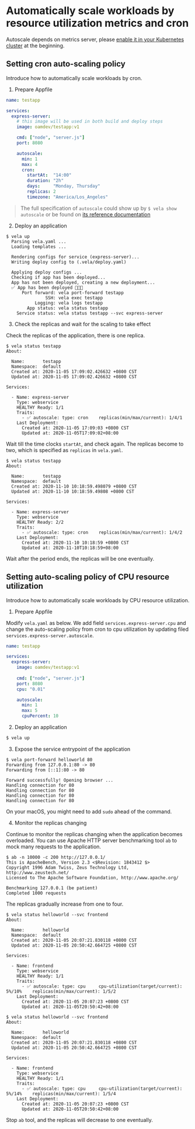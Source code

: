 # Automatically scale workloads by resource utilization metrics and cron

Autoscale depends on metrics server, please [enable it in your Kubernetes cluster](./references/devex/faq.md#autoscale-how-to-enable-metrics-server-in-various-kubernetes-clusters) at the beginning.

## Setting cron auto-scaling policy
Introduce how to automatically scale workloads by cron.

1. Prepare Appfile

  ```yaml
  name: testapp
  
  services:
    express-server:
      # this image will be used in both build and deploy steps
      image: oamdev/testapp:v1
  
      cmd: ["node", "server.js"]
      port: 8080
  
      autoscale:
        min: 1
        max: 4
        cron:
          startAt:  "14:00"
          duration: "2h"
          days:     "Monday, Thursday"
          replicas: 2
          timezone: "America/Los_Angeles"
  ```

> The full specification of `autoscale` could show up by `$ vela show autoscale` or be found on [its reference documentation](references/traits/autoscale.md)

2. Deploy an application
  
  ```
  $ vela up
    Parsing vela.yaml ...
    Loading templates ...
    
    Rendering configs for service (express-server)...
    Writing deploy config to (.vela/deploy.yaml)
    
    Applying deploy configs ...
    Checking if app has been deployed...
    App has not been deployed, creating a new deployment...
    ✅ App has been deployed 🚀🚀🚀
        Port forward: vela port-forward testapp
                 SSH: vela exec testapp
             Logging: vela logs testapp
          App status: vela status testapp
      Service status: vela status testapp --svc express-server
  ```

3. Check the replicas and wait for the scaling to take effect

  Check the replicas of the application, there is one replica.

  ```
  $ vela status testapp
  About:
  
    Name:      	testapp
    Namespace: 	default
    Created at:	2020-11-05 17:09:02.426632 +0800 CST
    Updated at:	2020-11-05 17:09:02.426632 +0800 CST
  
  Services:
  
    - Name: express-server
      Type: webservice
      HEALTHY Ready: 1/1
      Traits:
        - ✅ autoscale: type: cron    replicas(min/max/current): 1/4/1
      Last Deployment:
        Created at: 2020-11-05 17:09:03 +0800 CST
        Updated at: 2020-11-05T17:09:02+08:00
  ```
  
  Wait till the time clocks `startAt`, and check again. The replicas become to two, which is specified as 
  `replicas` in `vela.yaml`.
  
  ```
  $ vela status testapp
  About:
  
    Name:      	testapp
    Namespace: 	default
    Created at:	2020-11-10 10:18:59.498079 +0800 CST
    Updated at:	2020-11-10 10:18:59.49808 +0800 CST
  
  Services:
  
    - Name: express-server
      Type: webservice
      HEALTHY Ready: 2/2
      Traits:
        - ✅ autoscale: type: cron    replicas(min/max/current): 1/4/2
      Last Deployment:
        Created at: 2020-11-10 10:18:59 +0800 CST
        Updated at: 2020-11-10T10:18:59+08:00
  ```
  
  Wait after the period ends, the replicas will be one eventually.

## Setting auto-scaling policy of CPU resource utilization
Introduce how to automatically scale workloads by CPU resource utilization.

1. Prepare Appfile

  Modify `vela.yaml` as below. We add field `services.express-server.cpu` and change the auto-scaling policy
  from cron to cpu utilization by updating filed `services.express-server.autoscale`.
  
  ```yaml
  name: testapp
  
  services:
    express-server:
      image: oamdev/testapp:v1
        
      cmd: ["node", "server.js"]
      port: 8080
      cpu: "0.01"
  
      autoscale:
        min: 1
        max: 5
        cpuPercent: 10
  ```

2. Deploy an application

  ```bash
  $ vela up
  ```

3. Expose the service entrypoint of the application

  ```
  $ vela port-forward helloworld 80
  Forwarding from 127.0.0.1:80 -> 80
  Forwarding from [::1]:80 -> 80

  Forward successfully! Opening browser ...
  Handling connection for 80
  Handling connection for 80
  Handling connection for 80
  Handling connection for 80
  ```

  On your macOS, you might need to add `sudo` ahead of the command.

4. Monitor the replicas changing

  Continue to monitor the replicas changing when the application becomes overloaded. You can use Apache HTTP server
  benchmarking tool `ab` to mock many requests to the application.

  ```
  $ ab -n 10000 -c 200 http://127.0.0.1/
  This is ApacheBench, Version 2.3 <$Revision: 1843412 $>
  Copyright 1996 Adam Twiss, Zeus Technology Ltd, http://www.zeustech.net/
  Licensed to The Apache Software Foundation, http://www.apache.org/

  Benchmarking 127.0.0.1 (be patient)
  Completed 1000 requests
  ```

  The replicas gradually increase from one to four.

  ```
  $ vela status helloworld --svc frontend
  About:

    Name:      	helloworld
    Namespace: 	default
    Created at:	2020-11-05 20:07:21.830118 +0800 CST
    Updated at:	2020-11-05 20:50:42.664725 +0800 CST

  Services:

    - Name: frontend
      Type: webservice
      HEALTHY Ready: 1/1
      Traits:
        - ✅ autoscale: type: cpu     cpu-utilization(target/current): 5%/10%	replicas(min/max/current): 1/5/2
      Last Deployment:
        Created at: 2020-11-05 20:07:23 +0800 CST
        Updated at: 2020-11-05T20:50:42+08:00
  ```

  ```
  $ vela status helloworld --svc frontend
  About:

    Name:      	helloworld
    Namespace: 	default
    Created at:	2020-11-05 20:07:21.830118 +0800 CST
    Updated at:	2020-11-05 20:50:42.664725 +0800 CST

  Services:

    - Name: frontend
      Type: webservice
      HEALTHY Ready: 1/1
      Traits:
        - ✅ autoscale: type: cpu     cpu-utilization(target/current): 5%/14%	replicas(min/max/current): 1/5/4
      Last Deployment:
        Created at: 2020-11-05 20:07:23 +0800 CST
        Updated at: 2020-11-05T20:50:42+08:00
  ```

  Stop `ab` tool, and the replicas will decrease to one eventually.

